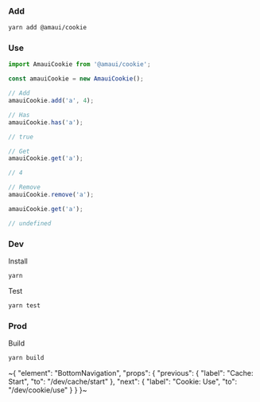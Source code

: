 
### Add

```sh
yarn add @amaui/cookie
```

### Use

```ts
import AmauiCookie from '@amaui/cookie';

const amauiCookie = new AmauiCookie();

// Add
amauiCookie.add('a', 4);

// Has
amauiCookie.has('a');

// true

// Get
amauiCookie.get('a');

// 4

// Remove
amauiCookie.remove('a');

amauiCookie.get('a');

// undefined
```

### Dev

Install

```sh
yarn
```

Test

```sh
yarn test
```

### Prod

Build

```sh
yarn build
```

~{
  "element": "BottomNavigation",
  "props": {
    "previous": {
      "label": "Cache: Start",
      "to": "/dev/cache/start"
    },
    "next": {
      "label": "Cookie: Use",
      "to": "/dev/cookie/use"
    }
  }
}~
